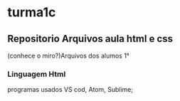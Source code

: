 # turma1c
## Repositorio Arquivos aula html e css
(conhece o miro?)Arquivos dos alumos 1°
### Linguagem Html
programas usados VS cod, Atom, Sublime;
